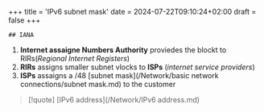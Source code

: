 +++
title = 'IPv6 subnet mask'
date = 2024-07-22T09:10:24+02:00
draft = false
+++

    ## IANA
1. **Internet assaigne Numbers Authority**
proviedes the blockt to RIRs(*Regional Internet Registers*)
2. **RIRs** assigns smaller subnet vlocks to **ISPs** (*internet  service providers*)
3. **ISPs** assaigns a /48 [subnet mask](/Network/basic network connections/subnet mask.md) to the customer 

>[!quote] [IPv6 address](/Network/IPv6 address.md)

